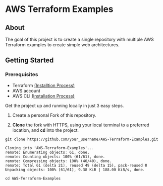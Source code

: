 # AWS Terraform Examples

## About
The goal of this project is to create a single repository with multiple AWS Terraform examples to create simple web architectures.

## Getting Started

### Prerequisites
* Terraform [(Installtion Process)](https://learn.hashicorp.com/tutorials/terraform/install-cli)
* AWS account
* AWS CLI [(Installation Process)](https://docs.aws.amazon.com/cli/latest/userguide/install-cliv2.html)

Get the project up and running locally in just 3 easy steps.

1. Create a personal Fork of this repository.

2. **Clone** the fork with HTTPS, using your local terminal to a preferred location, and **cd** into the project.

```
git clone https://github.com/your_username/AWS-Terraform-Examples.git

Cloning into 'AWS-Terraform-Examples'...
remote: Enumerating objects: 61, done.
remote: Counting objects: 100% (61/61), done.
remote: Compressing objects: 100% (40/40), done.
remote: Total 61 (delta 21), reused 49 (delta 15), pack-reused 0
Unpacking objects: 100% (61/61), 9.38 KiB | 188.00 KiB/s, done.

cd AWS-Terraform-Examples
```

